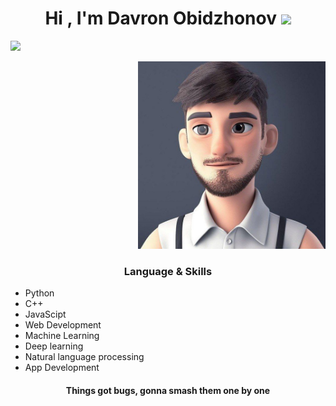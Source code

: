 <h1 align="center">Hi , I'm Davron Obidzhonov <img src="https://media.giphy.com/media/hvRJCLFzcasrR4ia7z/giphy.gif" width="35"></h1>

<img src="https://user-images.githubusercontent.com/73097560/115834477-dbab4500-a447-11eb-908a-139a6edaec5c.gif">

<p align="right">
<img src="https://github.com/itech-programmer/itech-programmer/blob/main/avatar.jpg" height="300" width="300">
</p>

<h3 align="center"> Language & Skills </h3>

- Python
- C++
- JavaScipt
- Web Development
- Machine Learning
- Deep learning
- Natural language processing
- App Development

<h4 align="center">Things got bugs, gonna smash them one by one</h4>

<!--
**itech-programmer/itech-programmer** is a ✨ _special_ ✨ repository because its `README.md` (this file) appears on your GitHub profile.

Here are some ideas to get you started:

- 🔭 I’m currently working on ...
- 🌱 I’m currently learning ...
- 👯 I’m looking to collaborate on ...
- 🤔 I’m looking for help with ...
- 💬 Ask me about ...
- 📫 How to reach me: ...
- 😄 Pronouns: ...
- ⚡ Fun fact: ...
-->
